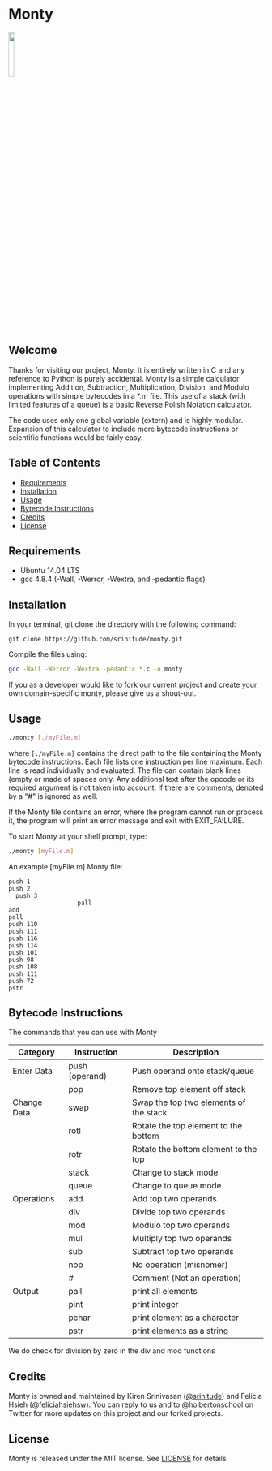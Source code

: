 # Monty

<img src="https://github.com/srinitude/monty/blob/master/monty.png" style="height:15%;width:15%" />

## Welcome
Thanks for visiting our project, Monty. It is entirely written in C and any reference to Python is purely accidental. Monty is a simple calculator implementing Addition, Subtraction, Multiplication, Division, and Modulo operations with simple bytecodes in a *.m file. This use of a stack (with limited features of a queue) is a basic Reverse Polish Notation calculator.

The code uses only one global variable (extern) and is highly modular. Expansion of this calculator to include more bytecode instructions or scientific functions would be fairly easy.

## Table of Contents
* [Requirements](#requirements)
* [Installation](#installation)
* [Usage](#usage)
* [Bytecode Instructions](#bytecode-instructions)
* [Credits](#credits)
* [License](#license)

## Requirements
* Ubuntu 14.04 LTS
* gcc 4.8.4 (-Wall, -Werror, -Wextra, and -pedantic flags)

## Installation
In your terminal, git clone the directory with the following command:
```
git clone https://github.com/srinitude/monty.git
```

Compile the files using:

```sh
gcc -Wall -Werror -Wextra -pedantic *.c -o monty
```

If you as a developer would like to fork our current project and create your own domain-specific monty, please give us a shout-out.

## Usage
```sh
./monty [./myFile.m]
```
where `[./myFile.m]` contains the direct path to the file containing the Monty bytecode instructions. Each file lists one instruction per line maximum. Each line is read individually and evaluated. The file can contain blank lines (empty or made of spaces only. Any additional text after the opcode or its required argument is not taken into account. If there are comments, denoted by a "#" is ignored as well.

If the Monty file contains an error, where the program cannot run or process it, the program will print an error message and exit with EXIT_FAILURE.

To start Monty at your shell prompt, type:
```sh
./monty [myFile.m]
```

An example [myFile.m] Monty file:
```push 0
push 1
push 2
  push 3
                   pall
add
pall
push 110
push 111
push 116
push 114
push 101
push 98
push 108
push 111
push 72
pstr

```

## Bytecode Instructions
The commands that you can use with Monty

| Category    | Instruction    | Description                            |
|-------------|----------------|----------------------------------------|
| Enter Data  | push (operand) | Push operand onto stack/queue          |
|             | pop            | Remove top element off stack           |
| Change Data | swap           | Swap the top two elements of the stack |
|             | rotl           | Rotate the top element to the bottom   |
|             | rotr           | Rotate the bottom element to the top   |
|             | stack          | Change to stack mode                   |
|             | queue          | Change to queue mode                   |
| Operations  | add            | Add top two operands                   |
|             | div            | Divide top two operands                |
|             | mod            | Modulo top two operands                |
|             | mul            | Multiply top two operands              |
|             | sub            | Subtract top two operands              |
|             | nop            | No operation (misnomer)                |
|             | #              | Comment (Not an operation)             |
| Output      | pall           | print all elements                     |
|             | pint           | print integer                          |
|             | pchar          | print element as a character           |
|             | pstr           | print elements as a string             |

We do check for division by zero in the div and mod functions

## Credits
Monty is owned and maintained by Kiren Srinivasan ([@srinitude](https://twitter.com/srinitude)) and Felicia Hsieh ([@feliciahsiehsw](https://twitter.com/feliciahsiehsw)). You can reply to us and to [@holbertonschool](https://twitter.com/holbertonschool) on Twitter for more updates on this project and our forked projects.

## License
Monty is released under the MIT license. See [LICENSE](https://github.com/srinitude/monty/blob/master/LICENSE) for details.
